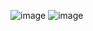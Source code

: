 ![image](https://github.com/user-attachments/assets/85d18072-6407-471a-994d-b5c71bceee84)
![image](https://github.com/user-attachments/assets/102e3f52-7a53-4a4d-bb21-769a18954698)
